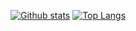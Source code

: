[![Github stats](https://github-readme-stats.vercel.app/api?username=y-yu)](https://github.com/anuraghazra/github-readme-stats)
[![Top Langs](https://github-readme-stats.vercel.app/api/top-langs/?username=y-yu&hide=javascript,html,css)](https://github.com/anuraghazra/github-readme-stats)
